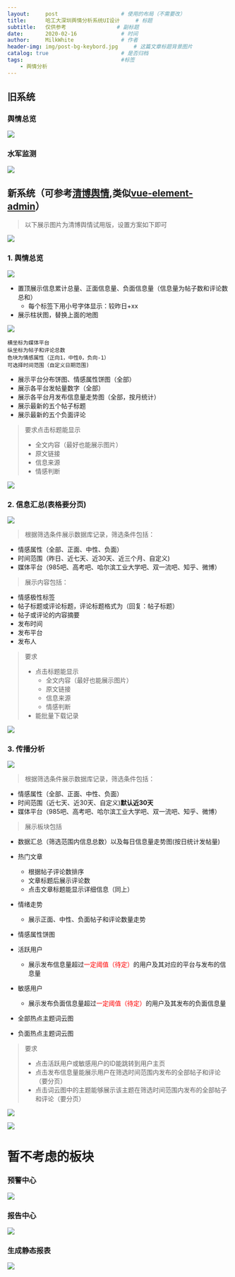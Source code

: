 ```yaml
---
layout:     post                    # 使用的布局（不需要改）
title:      哈工大深圳舆情分析系统UI设计   	# 标题 
subtitle:   仅供参考				# 副标题
date:       2020-02-16              # 时间
author:     MilkWhite               # 作者
header-img: img/post-bg-keybord.jpg    	# 这篇文章标题背景图片
catalog: true                       # 是否归档
tags:                               #标签
    - 舆情分析
---
```

## 旧系统
### 舆情总览
![]({{site.url}}/img/system-design-img/old_system-min.png)
### 水军监测
![]({{site.url}}/img/system-design-img/old_system1-min.PNG)

## 新系统（可参考[清博舆情](http://yuqing.gsdata.cn/vindex/),类似[vue-element-admin](https://panjiachen.github.io/vue-element-admin/#/dashboard)）
> 以下展示图片为清博舆情试用版，设置方案如下即可

![]({{site.url}}/img/system-design-img/qingbo_system0_1-min.PNG)


### 1. 舆情总览
![]({{site.url}}/img/system-design-img/qingbo_system0-min.png)

* 置顶展示信息累计总量、正面信息量、负面信息量（信息量为帖子数和评论数总和）
	- 每个标签下用小号字体显示：较昨日+xx
* 展示柱状图，替换上面的地图

![]({{site.url}}/img/system-design-img/histogram-min.png)

	横坐标为媒体平台
	纵坐标为帖子和评论总数
	色块为情感属性（正向1，中性0，负向-1）
	可选择时间范围（自定义日期范围)

* 展示平台分布饼图、情感属性饼图（全部）
* 展示各平台发帖量数字（全部）
* 展示各平台月发布信息量走势图（全部，按月统计）
* 展示最新的五个帖子标题
* 展示最新的五个负面评论

> 要求点击标题能显示
> 
> - 全文内容（最好也能展示图片）
> - 原文链接
> - 信息来源
> - 情感判断
	
![]({{site.url}}/img/system-design-img/qingbo_system1_1-min.PNG)

### 2. 信息汇总(表格要分页)
![]({{site.url}}/img/system-design-img/qingbo_system1-min.png)

> 根据筛选条件展示数据库记录，筛选条件包括：

* 情感属性（全部、正面、中性、负面）
* 时间范围（昨日、近七天、近30天、近三个月、自定义)
* 媒体平台（985吧、高考吧、哈尔滨工业大学吧、双一流吧、知乎、微博）

> 展示内容包括：

* 情感极性标签
* 帖子标题或评论标题，评论标题格式为（回复：帖子标题）
* 帖子或评论的内容摘要
* 发布时间
* 发布平台
* 发布人

> 要求
> 
> * 点击标题能显示
> 	- 全文内容（最好也能展示图片）
> 	- 原文链接
> 	- 信息来源
> 	- 情感判断
> * 能批量下载记录

![]({{site.url}}/img/system-design-img/qingbo_system1_1-min.PNG)


### 3. 传播分析
![]({{site.url}}/img/system-design-img/qingbo_system2-min.png)

> 根据筛选条件展示数据库记录，筛选条件包括：

* 情感属性（全部、正面、中性、负面）
* 时间范围（近七天、近30天、自定义)**默认近30天**
* 媒体平台（985吧、高考吧、哈尔滨工业大学吧、双一流吧、知乎、微博）

> 展示板块包括

* 数据汇总（筛选范围内信息总数）以及每日信息量走势图(按日统计发帖量)
* 热门文章
  - 根据帖子评论数排序
  - 文章标题后展示评论数
  - 点击文章标题能显示详细信息（同上）

* 情绪走势
  - 展示正面、中性、负面帖子和评论数量走势
* 情感属性饼图

* 活跃用户
	- 展示发布信息量超过<font color=red>一定阈值（待定）</font>的用户及其对应的平台与发布的信息量
* 敏感用户
	- 展示发布负面信息量超过<font color=red>一定阈值（待定）</font>的用户及其发布的负面信息量
* 全部热点主题词云图
* 负面热点主题词云图

> 要求
> 
> * 点击活跃用户或敏感用户的ID能跳转到用户主页
> * 点击发布信息量能展示用户在筛选时间范围内发布的全部帖子和评论（要分页）
> * 点击词云图中的主题能够展示该主题在筛选时间范围内发布的全部帖子和评论（要分页）

![]({{site.url}}/img/system-design-img/qingbo_system2_1-min.PNG)

![]({{site.url}}/img/system-design-img/qingbo_system2_2-min.PNG)

# 暂不考虑的板块
### 预警中心
![]({{site.url}}/img/system-design-img/qingbo_system3-min.png)
### 报告中心
![]({{site.url}}/img/system-design-img/qingbo_system5-min.png)
### 生成静态报表
![]({{site.url}}/img/system-design-img/qingbo_system4-min.png)

